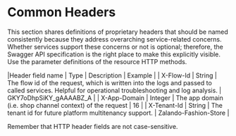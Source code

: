 # Common Headers 

This section shares definitions of proprietary headers that should be named consistently because
they address overarching service-related concerns. Whether services support these concerns or not is
optional; therefore, the Swagger API specification is the right place to make this explicitly
visible. Use the parameter definitions of the resource HTTP methods. 

|Header field name | Type    | Description                       | Example                |
| X-Flow-Id        | String  | The flow id of the request, which is written into the logs and passed to called services. Helpful for operational troubleshooting and log analysis. | GKY7oDhpSiKY_gAAAABZ_A |
| X-App-Domain     | Integer | The app domain (i.e. shop channel context) of the request | 16 |
| X-Tenant-Id      | String  | The tenant id for future platform multitenancy support. | Zalando-Fashion-Store  |

Remember that HTTP header fields are not case-sensitive.